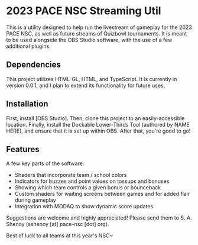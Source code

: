 # 2023 PACE NSC Streaming Util
This is a utility designed to help run the livestream of gameplay for the 2023 PACE NSC, as well as future streams of Quizbowl tournaments.
It is meant to be used alongside the OBS Studio software, with the use of a few additional plugins.

## Dependencies
This project utilizes HTML-GL, HTML, and TypeScript. It is currently in version 0.0.1, and I plan to extend its functionality
for future uses.

## Installation
First, install [OBS Studio]. Then, clone this project to an easily-accessible location.
Finally, install the Dockable Lower-Thirds Tool (authored by NAME HERE), and ensure that 
it is set up within OBS. After that, you're good to go!

## Features
A few key parts of the software:

* Shaders that incorporate team / school colors
* Indicators for buzzes and point values on tossups and bonuses
* Showing which team controls a given bonus or bounceback
* Custom shaders for waiting screens between games and for added flair during gameplay
* Integration with MODAQ to show dynamic score updates

Suggestions are welcome and highly appreciated! Please send them to S. A. Shenoy (sshenoy [at] pace-nsc [dot] org).

Best of luck to all teams at this year's NSC~